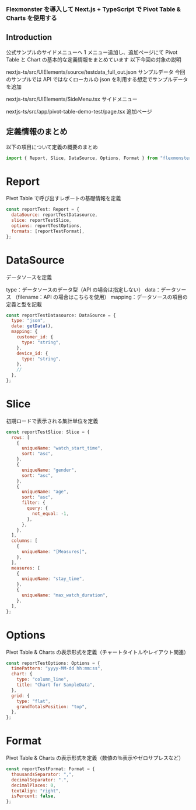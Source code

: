 ### Flexmonster を導入して Next.js + TypeScript で Pivot Table & Charts を使用する

## Introduction

公式サンプルのサイドメニューへ 1 メニュー追加し、追加ページにて Pivot Table と Chart の基本的な定義情報をまとめています
以下今回の対象の説明

nextjs-ts/src/UIElements/source/testdata_full_out.json
サンプルデータ
今回のサンプルでは API ではなくローカルの json を利用する想定でサンプルデータを追加

nextjs-ts/src/UIElements/SideMenu.tsx
サイドメニュー

nextjs-ts/src/app/pivot-table-demo-test/page.tsx
追加ページ

## 定義情報のまとめ

以下の項目について定義の概要のまとめ

```javascript
import { Report, Slice, DataSource, Options, Format } from "flexmonster";
```

# Report

Pivot Table で呼び出すレポートの基礎情報を定義

```javascript
const reportTest: Report = {
  dataSource: reportTestDatasource,
  slice: reportTestSlice,
  options: reportTestOptions,
  formats: [reportTestFormat],
};
```

# DataSource

データソースを定義

type：データソースのデータ型（API の場合は指定しない）
data：データソース
（filename：API の場合はこちらを使用）
mapping：データソースの項目の定義と型を記載

```javascript
const reportTestDatasource: DataSource = {
  type: "json",
  data: getData(),
  mapping: {
    customer_id: {
      type: "string",
    },
    device_id: {
      type: "string",
    },
    //
  },
};
```

# Slice

初期ロードで表示される集計単位を定義

```javascript
const reportTestSlice: Slice = {
  rows: [
    {
      uniqueName: "watch_start_time",
      sort: "asc",
    },
    {
      uniqueName: "gender",
      sort: "asc",
    },
    {
      uniqueName: "age",
      sort: "asc",
      filter: {
        query: {
          not_equal: -1,
        },
      },
    },
  ],
  columns: [
    {
      uniqueName: "[Measures]",
    },
  ],
  measures: [
    {
      uniqueName: "stay_time",
    },
    {
      uniqueName: "max_watch_duration",
    },
  ],
};
```

# Options

Pivot Table & Charts の表示形式を定義（チャートタイトルやレイアウト関連）

```javascript
const reportTestOptions: Options = {
  timePattern: "yyyy-MM-dd hh:mm:ss",
  chart: {
    type: "column_line",
    title: "Chart for SampleData",
  },
  grid: {
    type: "flat",
    grandTotalsPosition: "top",
  },
};
```

# Format

Pivot Table & Charts の表示形式を定義（数値の％表示やゼロサプレスなど）

```javascript
const reportTestFormat: Format = {
  thousandsSeparator: ",",
  decimalSeparator: ".",
  decimalPlaces: 0,
  textAlign: "right",
  isPercent: false,
};
```
